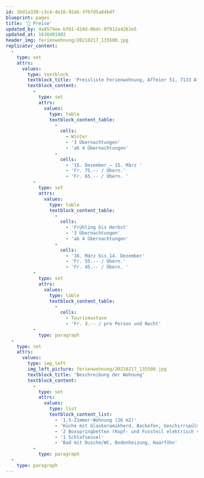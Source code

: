 ```yaml
---
id: 1bd1a330-c3c4-4e16-92ab-3f67d5a84bdf
blueprint: pages
title: '💸 Preise'
updated_by: 4a8574ee-bf61-414d-8bdc-0f912a4261e5
updated_at: 1636491902
header_img: ferienwohnung/20210217_135500.jpg
replicator_content:
  -
    type: set
    attrs:
      values:
        type: textblock
        textblock_title: 'Preisliste Ferienwohnung, Affeier 51, 7133 Affeier, Obersaxen für 2022'
        textblock_content:
          -
            type: set
            attrs:
              values:
                type: table
                textblock_content_table:
                  -
                    cells:
                      - Winter
                      - '3 Übernachtungen'
                      - 'ab 4 Übernachtungen'
                  -
                    cells:
                      - '15. Dezember – 15. März '
                      - 'Fr. 75.-- / Übern.'
                      - 'Fr. 65.-- / Übern. '
          -
            type: set
            attrs:
              values:
                type: table
                textblock_content_table:
                  -
                    cells:
                      - 'Frühling bis Herbst'
                      - '3 Übernachtungen'
                      - 'ab 4 Übernachtungen'
                  -
                    cells:
                      - '16. März bis 14. Dezember'
                      - 'Fr. 55.-- / Übern.'
                      - 'Fr. 45.-- / Übern. '
          -
            type: set
            attrs:
              values:
                type: table
                textblock_content_table:
                  -
                    cells:
                      - Tourismustaxe
                      - 'Fr. 3.-- / pro Person und Nacht'
          -
            type: paragraph
  -
    type: set
    attrs:
      values:
        type: img_left
        img_left_picture: ferienwohnung/20210217_135500.jpg
        textblock_title: 'Beschreibung der Wohnung'
        textblock_content:
          -
            type: set
            attrs:
              values:
                type: list
                textblock_content_list:
                  - '1.5-Zimmer-Wohnung (26 m2)'
                  - 'Küche mit Glaskeramikherd, Backofen, Geschirrspülmaschine, Kaffeemaschine, Wasserkocher, Raclette-Ofen, Fonduegeschirr, Hand-Mixer, Kühlschrank mit kleinem Gefrierfach'
                  - '2 Boxspringbetten (Kopf- und Fussteil elektrisch verstellbar, 80 cm breit, die Betten können auseinandergeschoben werden)'
                  - '1 Schlafsessel'
                  - 'Bad mit Dusche/WC, Bodenheizung, Haarföhn'
          -
            type: paragraph
  -
    type: paragraph
---
```

